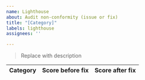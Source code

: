 ```yaml
---
name: Lighthouse
about: Audit non-conformity (issue or fix)
title: "[Category]"
labels: lighthouse
assignees: ''

---
```


> Replace with description

Category|Score before fix|Score after fix
--|--|--
